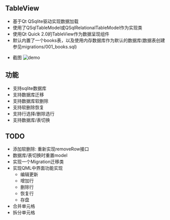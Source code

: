 ## TableView
 - 基于Qt QSqlite驱动实现数据加载
 - 使用了QSqlTableModel或QSqlRelationalTableModel作为实现类
 - 使用Qt Quick 2.0的TableView作为数据呈现组件
 - 默认内置了一个books表，以及使用内存数据库作为默认的数据库(数据表创建参见migrations/001_books.sql)
 
* 截图
 ![demo](https://github.com/yuriyoung/qml-examples/blob/master/assets/img/tableview.jpg)
 
 ## 功能
 - 支持sqlite数据库
 - 支持数据库迁移
 - 支持数据库软删除
 - 支持软删除恢复
 - 支持行选择/删除选行
 - 支持数据库/表切换
 
## TODO
- 添加软删除: 重新实现removeRow接口
- 数据库/表切换时重置model
- 实现一个Migration迁移类
- 实现QML中界面功能实现
  - 编辑更新
  - 增加行
  - 删除行
  - 恢复行
  - 存盘
- 合并单元格
- 拆分单元格
